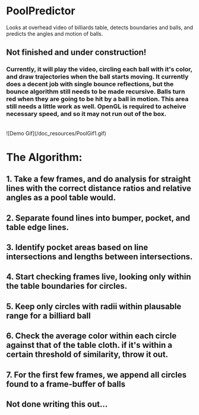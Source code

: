 # PoolPredictor
Looks at overhead video of billiards table, detects boundaries and balls, and predicts the angles and motion of balls. 

## Not finished and under construction!
### Currently, it will play the video, circling each ball with it's color, and draw trajectories when the ball starts moving. It currently does a decent job with single bounce reflections, but the bounce algorithm still needs to be made recursive. Balls turn red when they are going to be hit by a ball in motion. This area still needs a little work as well. OpenGL is required to acheive necessary speed, and so it may not run out of the box.

<br/>
![Demo Gif](/doc_resources/PoolGif1.gif)


# The Algorithm:
## 1. Take a few frames, and do analysis for straight lines with the correct distance ratios and relative angles as a pool table would.
## 2. Separate found lines into bumper, pocket, and table edge lines.
## 3. Identify pocket areas based on line intersections and lengths between intersections.
## 4. Start checking frames live, looking only within the table boundaries for circles.
## 5. Keep only circles with radii within plausable range for a billiard ball
## 6. Check the average color within each circle against that of the table cloth. if it's within a certain threshold of similarity, throw it out.
## 7. For the first few frames, we append all circles found to a frame-buffer of balls
## Not done writing this out...
